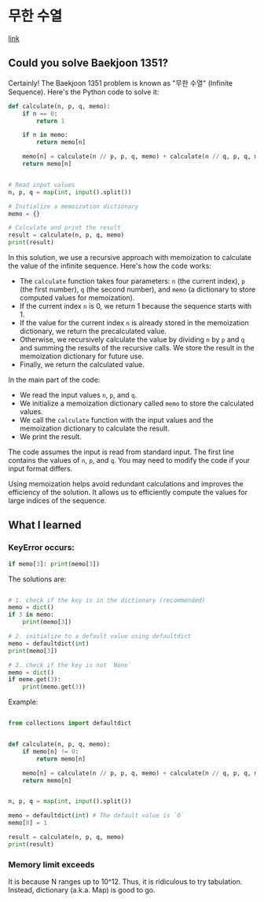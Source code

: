 # 무한 수열

[link](https://www.acmicpc.net/problem/1351)

## Could you solve Baekjoon 1351?

Certainly! The Baekjoon 1351 problem is known as "무한 수열" (Infinite Sequence). Here's the Python code to solve it:

```python
def calculate(n, p, q, memo):
    if n == 0:
        return 1

    if n in memo:
        return memo[n]

    memo[n] = calculate(n // p, p, q, memo) + calculate(n // q, p, q, memo)
    return memo[n]


# Read input values
n, p, q = map(int, input().split())

# Initialize a memoization dictionary
memo = {}

# Calculate and print the result
result = calculate(n, p, q, memo)
print(result)
```

In this solution, we use a recursive approach with memoization to calculate the value of the infinite sequence. Here's how the code works:

- The `calculate` function takes four parameters: `n` (the current index), `p` (the first number), `q` (the second number), and `memo` (a dictionary to store computed values for memoization).
- If the current index `n` is 0, we return 1 because the sequence starts with 1.
- If the value for the current index `n` is already stored in the memoization dictionary, we return the precalculated value.
- Otherwise, we recursively calculate the value by dividing `n` by `p` and `q` and summing the results of the recursive calls. We store the result in the memoization dictionary for future use.
- Finally, we return the calculated value.

In the main part of the code:

- We read the input values `n`, `p`, and `q`.
- We initialize a memoization dictionary called `memo` to store the calculated values.
- We call the `calculate` function with the input values and the memoization dictionary to calculate the result.
- We print the result.

The code assumes the input is read from standard input. The first line contains the values of `n`, `p`, and `q`. You may need to modify the code if your input format differs.

Using memoization helps avoid redundant calculations and improves the efficiency of the solution. It allows us to efficiently compute the values for large indices of the sequence.

## What I learned 

### KeyError occurs:

```python
if memo[3]: print(memo[3])
```

The solutions are:
```python

# 1. check if the key is in the dictionary (recommended)
memo = dict()
if 3 in memo:
    print(memo[3])

# 2. initialize to a default value using defaultdict
memo = defaultdict(int)
print(memo[3])

# 3. check if the key is not `None`
memo = dict()
if meme.get(3):
    print(memo.get(3))

```

Example:
```python

from collections import defaultdict


def calculate(n, p, q, memo):
    if memo[n] != 0:
        return memo[n]

    memo[n] = calculate(n // p, p, q, memo) + calculate(n // q, p, q, memo)
    return memo[n]


n, p, q = map(int, input().split())

memo = defaultdict(int) # The default value is `0`
memo[0] = 1

result = calculate(n, p, q, memo)
print(result)

```

### Memory limit exceeds

It is because N ranges up to 10^12. Thus, it is ridiculous to try tabulation. Instead, dictionary (a.k.a. Map) is good to go.  

